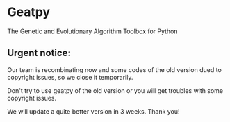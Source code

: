 ﻿# **Geatpy**
The Genetic and Evolutionary Algorithm Toolbox for Python

Urgent notice: 
-------------------

Our team is recombinating now and some codes of the old version dued to copyright issues, so we close it temporarily. 

Don't try to use geatpy of the old version or you will get troubles with some copyright issues.

We will update a quite better version in 3 weeks. Thank you!
